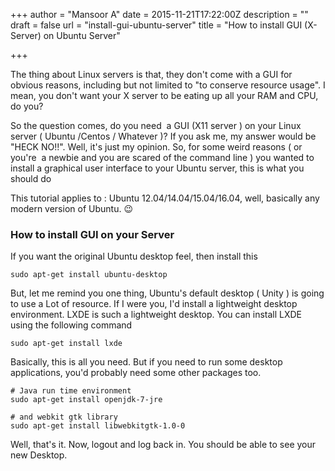 +++
author = "Mansoor A"
date = 2015-11-21T17:22:00Z
description = ""
draft = false
url = "install-gui-ubuntu-server"
title = "How to install GUI (X-Server) on Ubuntu Server"

+++


The thing about Linux servers is that, they don't come with a GUI for obvious reasons, including but not limited to "to conserve resource usage". I mean, you don't want your X server to be eating up all your RAM and CPU, do you?

So the question comes, do you need  a GUI (X11 server ) on your Linux server ( Ubuntu /Centos / Whatever )? If you ask me, my answer would be "HECK NO!!". Well, it's just my opinion. So, for some weird reasons ( or you're  a newbie and you are scared of the command line ) you wanted to install a graphical user interface to your Ubuntu server, this is what you should do

This tutorial applies to : Ubuntu 12.04/14.04/15.04/16.04, well, basically any modern version of Ubuntu. 😉

### How to install GUI on your Server

If you want the original Ubuntu desktop feel, then install this

```shell
sudo apt-get install ubuntu-desktop
```

But, let me remind you one thing, Ubuntu's default desktop ( Unity ) is going to use a Lot of resource. If I were you, I'd install a lightweight desktop environment. LXDE is such a lightweight desktop. You can install LXDE using the following command

```shell
sudo apt-get install lxde
```

Basically, this is all you need. But if you need to run some desktop applications, you'd probably need some other packages too.

```
# Java run time environment
sudo apt-get install openjdk-7-jre 

# and webkit gtk library
sudo apt-get install libwebkitgtk-1.0-0
```

Well, that's it. Now, logout and log back in. You should be able to see your new Desktop.

